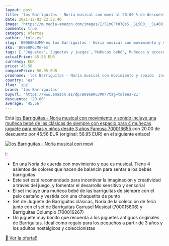 ```yaml
---
layout: post
title: 'los Barriguitas - Noria musical con movi al 20.00 % de descuento'
date: 2021-12-03 22:52:40
image: 'https://m.media-amazon.com/images/I/51mGFt87QsS._SL500_._SL400_.jpg'
comments: true
category: ofertas
author: 'tole.es'
slug: 'B0968K6JMW-es los Barriguitas - Noria musical con movimiento y sonido...'
sku: 'B0968K6JMW-es'
tags: [ 'Juguetes','Juguetes y juegos','Muñecas bebé','Muñecas y accesorios','bebé','los barriguitas', ]
actualPrice: 45.56 EUR
currency: EUR
price: 45.56
comparePrice: 56.95 EUR
prodname: 'los Barriguitas - Noria musical con movimiento y sonido  incluye una muñeca bebé de las clásicas de siempre  con espacio para 4 muñecas  juguete para niñas y niños desde 3 años  Famosa  700016655 '
country: 'es'
flag: '🇪🇸'
brand: 'los Barriguitas'
buyurl: 'https://www.amazon.es/dp/B0968K6JMW/?tag=tolees-21'
descuento: '20.00'
average: '45.56'
---
```


Está [los Barriguitas - Noria musical con movimiento y sonido  incluye una muñeca bebé de las clásicas de siempre  con espacio para 4 muñecas  juguete para niñas y niños desde 3 años  Famosa  700016655 ](https://www.amazon.es/dp/B0968K6JMW/?tag=tolees-21) con 20.00 de descuento por 45.56 EUR (original: 56.95 EUR) en el siguiente enlace!

[![los Barriguitas - Noria musical con movi](https://m.media-amazon.com/images/I/51mGFt87QsS._SL500_._SL400_.jpg)](https://www.amazon.es/dp/B0968K6JMW/?tag=tolees-21)

ℹ️:

- En una Noria de cuerda con movimiento y que es musical. Tiene 4 asientos de colores que hacen de balancín para sentar a los bebés barriguitas
- Este set está recomendado para incentivar la imaginación y creatividad a través del juego, y fomentar el desarrollo sensitivo y sensorial
- El set incluye una muñeca bebé de las barriguitas de siempre con el pelo castaño y vestida con una chaquetita de punto
- Set de Juguete de Barriguitas clásicas, Noria de la colección de feria junto con el set de Barriguitas Carrusel Musical (700015806) y Barriguitas Columpio (700016267)
- Un juguete muy bonito que recuerda a los juguetes antiguos originales de Barriguitas. Ideal como regalo para los pequeños a partir de 3 años y los adultos nostálgicos y coleccionistas

[🛒 Ver la oferta!!](https://www.amazon.es/dp/B0968K6JMW/?tag=tolees-21)
